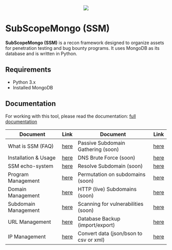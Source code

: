 <div align=center>
 <img src="https://github.com/user-attachments/assets/7ea510c6-dc2e-4e35-b4a8-23635980582f">
</div>

# SubScopeMongo (SSM)

**SubScopeMongo (SSM)** is a recon framework designed to organize assets for penetration testing and bug bounty programs. It uses MongoDB as its database and is written in Python.

## Requirements
- Python 3.x
- Installed MongoDB

## Documentation
For working with this tool, please read the documentation: [full documentation](https://hunthub.notion.site/SubScopeMongo-SSM-13c00baec21080ae87dcf53e466d54fc)

Document | Link | Document | Link | 
| ------ | ------ | ------ | ------ |
What is SSM (FAQ) | [here](https://hunthub.notion.site/SubScopeMongo-SSM-13c00baec21080ae87dcf53e466d54fc) | Passive Subdomain Gathering (soon) | [here]()
Installation & Usage | [here](https://hunthub.notion.site/Installation-Usage-13c00baec21080baa6ecc024122bfb33) | DNS Brute Force (soon) | [here]()
SSM echo-system | [here](https://hunthub.notion.site/SSM-echo-system-13e00baec21080e8bf4cd49ae45d9196) | Resolve Subdomain (soon) | [here]()
Program Management | [here](https://hunthub.notion.site/Program-Management-13e00baec2108083b209fc7d2962669a) | Permutation on subdomains (soon) | [here]()
Domain Management | [here](https://hunthub.notion.site/Domain-Management-13e00baec210805da34bf7255f6b11b9) | HTTP (live) Subdomains (soon) | [here]()
Subdomain Management | [here]() | Scanning for vulnerabilities (soon) | [here]()
URL Management | [here]() | Database Backup (import/export) | [here]()
IP Management | [here]() | Convert data (json/bson to csv or xml) | [here]()
